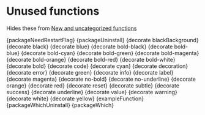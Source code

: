 # Unused functions

Hides these from [New and uncategorized functions](./todo.md)

{packageNeedRestartFlag}
{packageUninstall}
{decorate blackBackground}
{decorate black}
{decorate blue}
{decorate bold-black}
{decorate bold-blue}
{decorate bold-cyan}
{decorate bold-green}
{decorate bold-magenta}
{decorate bold-orange}
{decorate bold-red}
{decorate bold-white}
{decorate bold}
{decorate code}
{decorate cyan}
{decorate decoration}
{decorate error}
{decorate green}
{decorate info}
{decorate label}
{decorate magenta}
{decorate no-bold}
{decorate no-underline}
{decorate orange}
{decorate red}
{decorate reset}
{decorate subtle}
{decorate success}
{decorate underline}
{decorate value}
{decorate warning}
{decorate white}
{decorate yellow}
{exampleFunction}
{packageWhichUninstall}
{packageWhich}

